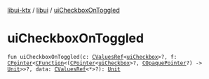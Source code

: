 [libui-ktx](../index.md) / [libui](index.md) / [uiCheckboxOnToggled](./ui-checkbox-on-toggled.md)

# uiCheckboxOnToggled

`fun uiCheckboxOnToggled(c: `[`CValuesRef`](../kotlinx.cinterop/-c-values-ref/index.md)`<`[`uiCheckbox`](ui-checkbox.md)`>?, f: `[`CPointer`](../kotlinx.cinterop/-c-pointer/index.md)`<`[`CFunction`](../kotlinx.cinterop/-c-function/index.md)`<(`[`CPointer`](../kotlinx.cinterop/-c-pointer/index.md)`<`[`uiCheckbox`](ui-checkbox.md)`>?, `[`COpaquePointer`](../kotlinx.cinterop/-c-opaque-pointer.md)`?) -> `[`Unit`](https://kotlinlang.org/api/latest/jvm/stdlib/kotlin/-unit/index.html)`>>?, data: `[`CValuesRef`](../kotlinx.cinterop/-c-values-ref/index.md)`<*>?): `[`Unit`](https://kotlinlang.org/api/latest/jvm/stdlib/kotlin/-unit/index.html)